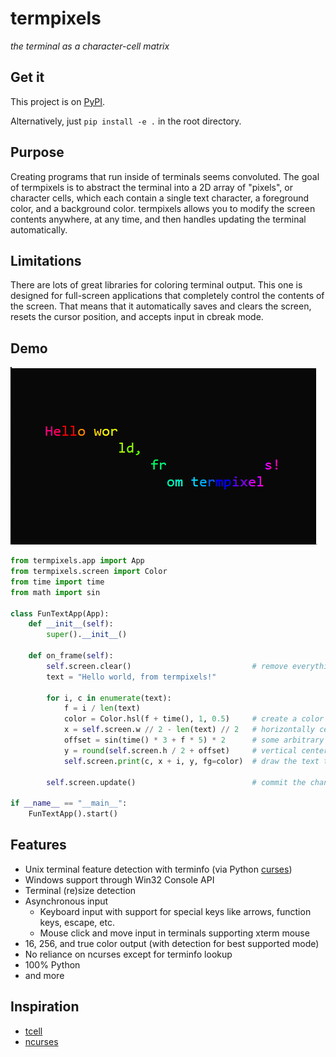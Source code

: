 # termpixels
*the terminal as a character-cell matrix*

## Get it
This project is on [PyPI][pypi].

Alternatively, just `pip install -e .` in the root directory.

## Purpose
Creating programs that run inside of terminals seems convoluted. The goal of termpixels is to abstract the terminal into a 2D array of "pixels", or character cells, which each contain a single text character, a foreground color, and a background color. termpixels allows you to modify the screen contents anywhere, at any time, and then handles updating the terminal automatically.

## Limitations
There are lots of great libraries for coloring terminal output. This one is designed for full-screen applications that completely control the contents of the screen. That means that it automatically saves and clears the screen, resets the cursor position, and accepts input in cbreak mode.

## Demo
![Demo gif](fun-text.gif)
```python
from termpixels.app import App
from termpixels.screen import Color
from time import time
from math import sin

class FunTextApp(App):
    def __init__(self):
        super().__init__()
    
    def on_frame(self):
        self.screen.clear()                           # remove everything from the screen
        text = "Hello world, from termpixels!"
        
        for i, c in enumerate(text):
            f = i / len(text)
            color = Color.hsl(f + time(), 1, 0.5)     # create a color from a hue value
            x = self.screen.w // 2 - len(text) // 2   # horizontally center the text
            offset = sin(time() * 3 + f * 5) * 2      # some arbitrary math
            y = round(self.screen.h / 2 + offset)     # vertical center with an offset
            self.screen.print(c, x + i, y, fg=color)  # draw the text to the screen buffer
        
        self.screen.update()                          # commit the changes to the screen

if __name__ == "__main__":
    FunTextApp().start()
```

## Features
* Unix terminal feature detection with terminfo (via Python [curses][python-curses])
* Windows support through Win32 Console API
* Terminal (re)size detection
* Asynchronous input
	* Keyboard input with support for special keys like arrows, function keys, escape, etc.
	* Mouse click and move input in terminals supporting xterm mouse
* 16, 256, and true color output (with detection for best supported mode)
* No reliance on ncurses except for terminfo lookup
* 100% Python
* and more

## Inspiration
* [tcell][tcell]
* [ncurses][ncurses]

[python-curses]: https://docs.python.org/3/howto/curses.html
[tcell]: https://github.com/gdamore/tcell
[ncurses]: https://www.gnu.org/software/ncurses/
[pypi]: https://pypi.org/project/termpixels/

